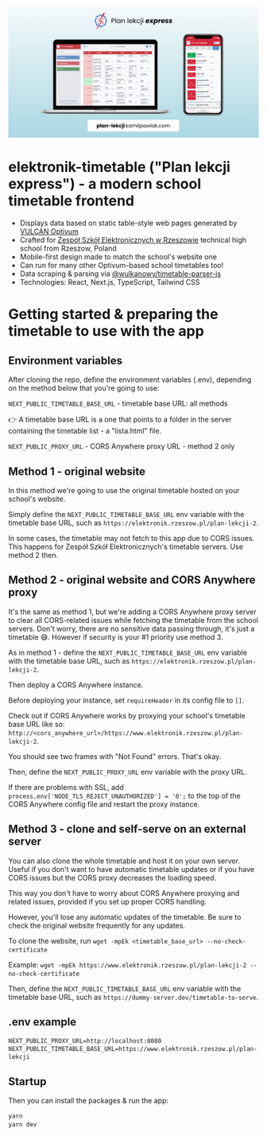 ![App screenshot](/public/og-image.png)
# elektronik-timetable ("Plan lekcji express") - a modern school timetable frontend
- Displays data based on static table-style web pages generated by [VULCAN Optivum](https://www.vulcan.edu.pl/programy/plan-lekcji-optivum-23)
- Crafted for [Zespół Szkół Elektronicznych w Rzeszowie](https://www.elektronik.rzeszow.pl/) technical high school from Rzeszow, Poland
- Mobile-first design made to match the school's website one
- Can run for many other Optivum-based school timetables too!
- Data scraping & parsing via [@wulkanowy/timetable-parser-js](https://github.com/wulkanowy/timetable-parser-js)
- Technologies: React, Next.js, TypeScript, Tailwind CSS

# Getting started & preparing the timetable to use with the app

## Environment variables
After cloning the repo, define the environment variables (.env), depending on the method below that you're going to use:

`NEXT_PUBLIC_TIMETABLE_BASE_URL` - timetable base URL: all methods

👉 A timetable base URL is a one that points to a folder in the server containing the timetable list - a "lista.html" file.

`NEXT_PUBLIC_PROXY_URL` - CORS Anywhere proxy URL - method 2 only

## Method 1 - original website
In this method we're going to use the original timetable hosted on your school's website.

Simply define the `NEXT_PUBLIC_TIMETABLE_BASE_URL` env variable with the timetable base URL, such as `https://elektronik.rzeszow.pl/plan-lekcji-2`.

In some cases, the timetable may not fetch to this app due to CORS issues. This happens for Zespół Szkół Elektronicznych's timetable servers. Use method 2 then.

## Method 2 - original website and CORS Anywhere proxy
It's the same as method 1, but we're adding a CORS Anywhere proxy server to clear all CORS-related issues while fetching the timetable from the school servers. Don't worry, there are no sensitive data passing through, it's just a timetable 😅. However if security is your #1 priority use method 3.

As in method 1 - define the `NEXT_PUBLIC_TIMETABLE_BASE_URL` env variable with the timetable base URL, such as `https://elektronik.rzeszow.pl/plan-lekcji-2`.

Then deploy a CORS Anywhere instance.

Before deploying your instance, set `requireHeader` in its config file to `[]`.

Check out if CORS Anywhere works by proxying your school's timetable base URL like so: `http://<cors_anywhere_url>/https://www.elektronik.rzeszow.pl/plan-lekcji-2`.

You should see two frames with "Not Found" errors. That's okay.

Then, define the `NEXT_PUBLIC_PROXY_URL` env variable with the proxy URL.

If there are problems with SSL, add `process.env['NODE_TLS_REJECT_UNAUTHORIZED'] = '0';` to the top of the CORS Anywhere config file and restart the proxy instance.

## Method 3 - clone and self-serve on an external server
You can also clone the whole timetable and host it on your own server. Useful if you don't want to have automatic timetable updates or if you have CORS issues but the CORS proxy decreases the loading speed.

This way you don't have to worry about CORS Anywhere proxying and related issues, provided if you set up proper CORS handling.

However, you'll lose any automatic updates of the timetable. Be sure to check the original website frequently for any updates.

To clone the website, run `wget -mpEk <timetable_base_url> --no-check-certificate`

Example: `wget -mpEk https://www.elektronik.rzeszow.pl/plan-lekcji-2 --no-check-certificate`

Then, define the `NEXT_PUBLIC_TIMETABLE_BASE_URL` env variable with the timetable base URL, such as `https://dummy-server.dev/timetable-to-serve`.

## .env example
```
NEXT_PUBLIC_PROXY_URL=http://localhost:8080
NEXT_PUBLIC_TIMETABLE_BASE_URL=https://www.elektronik.rzeszow.pl/plan-lekcji
```
## Startup
Then you can install the packages & run the app:
```bash
yarn
yarn dev
```
